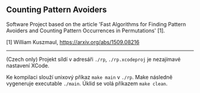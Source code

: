 Counting Pattern Avoiders
-----
Software Project based on the article 'Fast Algorithms for Finding Pattern Avoiders and Counting Pattern Occurrences in Permutations' [1].

[1] William Kuszmaul, https://arxiv.org/abs/1509.08216 

--------- 
(Czech only)
Projekt síldí v adresáři `./rp`, `./rp.xcodeproj` je nezajímavé nastavení XCode.

Ke kompilaci slouží unixový příkaz `make main` v `./rp`. Make následně vygeneruje executable `./main`. Úklid se volá příkazem `make clean`.
